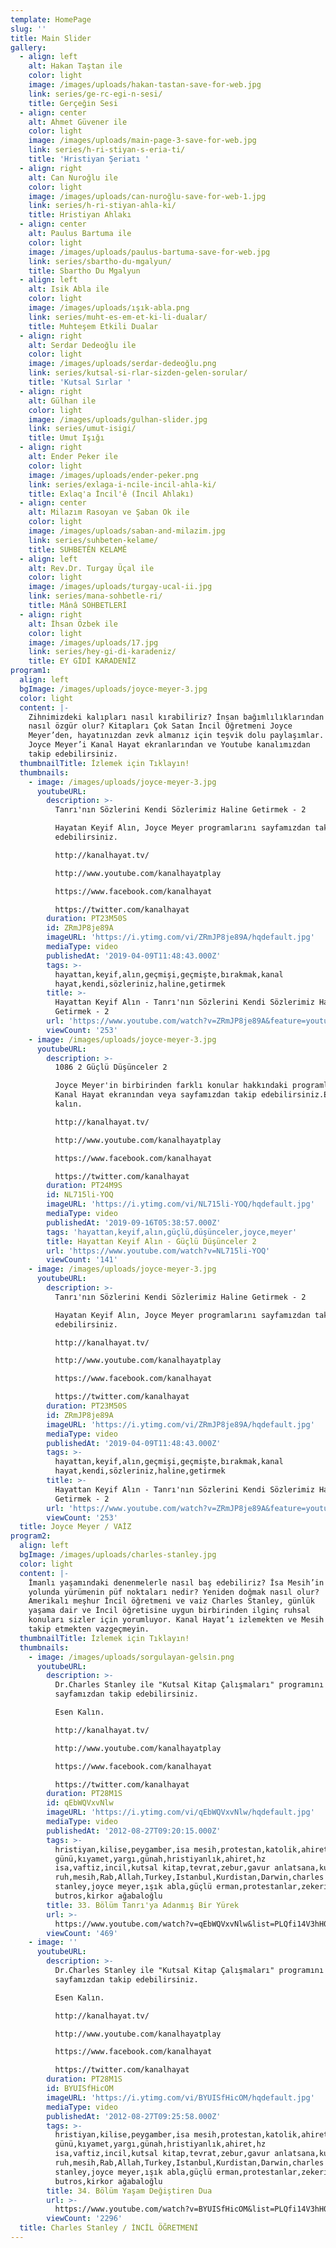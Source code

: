 ```yaml
---
template: HomePage
slug: ''
title: Main Slider
gallery:
  - align: left
    alt: Hakan Taştan ile
    color: light
    image: /images/uploads/hakan-tastan-save-for-web.jpg
    link: series/ge-rc-egi-n-sesi/
    title: Gerçeğin Sesi
  - align: center
    alt: Ahmet Güvener ile
    color: light
    image: /images/uploads/main-page-3-save-for-web.jpg
    link: series/h-ri-stiyan-s-eria-ti/
    title: 'Hristiyan Şeriatı '
  - align: right
    alt: Can Nuroğlu ile
    color: light
    image: /images/uploads/can-nuroğlu-save-for-web-1.jpg
    link: series/h-ri-stiyan-ahla-ki/
    title: Hristiyan Ahlakı
  - align: center
    alt: Paulus Bartuma ile
    color: light
    image: /images/uploads/paulus-bartuma-save-for-web.jpg
    link: series/sbartho-du-mgalyun/
    title: Sbartho Du Mgalyun
  - align: left
    alt: Isik Abla ile
    color: light
    image: /images/uploads/ışık-abla.png
    link: series/muht-es-em-et-ki-li-dualar/
    title: Muhteşem Etkili Dualar
  - align: right
    alt: Serdar Dedeoğlu ile
    color: light
    image: /images/uploads/serdar-dedeoğlu.png
    link: series/kutsal-si-rlar-sizden-gelen-sorular/
    title: 'Kutsal Sırlar '
  - align: right
    alt: Gülhan ile
    color: light
    image: /images/uploads/gulhan-slider.jpg
    link: series/umut-isigi/
    title: Umut Işığı
  - align: right
    alt: Ender Peker ile
    color: light
    image: /images/uploads/ender-peker.png
    link: series/exlaga-i-ncile-incil-ahla-ki/
    title: Exlaq'a İncil'ê (İncil Ahlakı)
  - align: center
    alt: Milazım Rasoyan ve Şaban Ok ile
    color: light
    image: /images/uploads/saban-and-milazim.jpg
    link: series/suhbeten-kelame/
    title: SUHBETÊN KELAMÊ
  - align: left
    alt: Rev.Dr. Turgay Üçal ile
    color: light
    image: /images/uploads/turgay-ucal-ii.jpg
    link: series/mana-sohbetle-ri/
    title: Mânâ SOHBETLERİ
  - align: right
    alt: İhsan Özbek ile
    color: light
    image: /images/uploads/17.jpg
    link: series/hey-gi-di-karadeniz/
    title: EY GİDİ KARADENİZ
program1:
  align: left
  bgImage: /images/uploads/joyce-meyer-3.jpg
  color: light
  content: |-
    Zihnimizdeki kalıpları nasıl kırabiliriz? İnsan bağımlılıklarından
    nasıl özgür olur? Kitapları Çok Satan İncil Öğretmeni Joyce
    Meyer’den, hayatınızdan zevk almanız için teşvik dolu paylaşımlar.
    Joyce Meyer’i Kanal Hayat ekranlarından ve Youtube kanalımızdan
    takip edebilirsiniz.
  thumbnailTitle: İzlemek için Tıklayın!
  thumbnails:
    - image: /images/uploads/joyce-meyer-3.jpg
      youtubeURL:
        description: >-
          Tanrı'nın Sözlerini Kendi Sözlerimiz Haline Getirmek - 2

          Hayatan Keyif Alın, Joyce Meyer programlarını sayfamızdan takip
          edebilirsiniz.

          http://kanalhayat.tv/

          http://www.youtube.com/kanalhayatplay

          https://www.facebook.com/kanalhayat

          https://twitter.com/kanalhayat
        duration: PT23M50S
        id: ZRmJP8je89A
        imageURL: 'https://i.ytimg.com/vi/ZRmJP8je89A/hqdefault.jpg'
        mediaType: video
        publishedAt: '2019-04-09T11:48:43.000Z'
        tags: >-
          hayattan,keyif,alın,geçmişi,geçmişte,bırakmak,kanal
          hayat,kendi,sözleriniz,haline,getirmek
        title: >-
          Hayattan Keyif Alın - Tanrı'nın Sözlerini Kendi Sözlerimiz Haline
          Getirmek - 2
        url: 'https://www.youtube.com/watch?v=ZRmJP8je89A&feature=youtu.be'
        viewCount: '253'
    - image: /images/uploads/joyce-meyer-3.jpg
      youtubeURL:
        description: >-
          1086 2 Güçlü Düşünceler 2

          Joyce Meyer'in birbirinden farklı konular hakkındaki programlarını
          Kanal Hayat ekranından veya sayfamızdan takip edebilirsiniz.Esen
          kalın.

          http://kanalhayat.tv/

          http://www.youtube.com/kanalhayatplay

          https://www.facebook.com/kanalhayat

          https://twitter.com/kanalhayat
        duration: PT24M9S
        id: NL715li-YOQ
        imageURL: 'https://i.ytimg.com/vi/NL715li-YOQ/hqdefault.jpg'
        mediaType: video
        publishedAt: '2019-09-16T05:38:57.000Z'
        tags: 'hayattan,keyif,alın,güçlü,düşünceler,joyce,meyer'
        title: Hayattan Keyif Alın - Güçlü Düşünceler 2
        url: 'https://www.youtube.com/watch?v=NL715li-YOQ'
        viewCount: '141'
    - image: /images/uploads/joyce-meyer-3.jpg
      youtubeURL:
        description: >-
          Tanrı'nın Sözlerini Kendi Sözlerimiz Haline Getirmek - 2

          Hayatan Keyif Alın, Joyce Meyer programlarını sayfamızdan takip
          edebilirsiniz.

          http://kanalhayat.tv/

          http://www.youtube.com/kanalhayatplay

          https://www.facebook.com/kanalhayat

          https://twitter.com/kanalhayat
        duration: PT23M50S
        id: ZRmJP8je89A
        imageURL: 'https://i.ytimg.com/vi/ZRmJP8je89A/hqdefault.jpg'
        mediaType: video
        publishedAt: '2019-04-09T11:48:43.000Z'
        tags: >-
          hayattan,keyif,alın,geçmişi,geçmişte,bırakmak,kanal
          hayat,kendi,sözleriniz,haline,getirmek
        title: >-
          Hayattan Keyif Alın - Tanrı'nın Sözlerini Kendi Sözlerimiz Haline
          Getirmek - 2
        url: 'https://www.youtube.com/watch?v=ZRmJP8je89A&feature=youtu.be'
        viewCount: '253'
  title: Joyce Meyer / VAİZ
program2:
  align: left
  bgImage: /images/uploads/charles-stanley.jpg
  color: light
  content: |-
    İmanlı yaşamındaki denenmelerle nasıl baş edebiliriz? İsa Mesih’in
    yolunda yürümenin püf noktaları nedir? Yeniden doğmak nasıl olur?
    Amerikalı meşhur İncil öğretmeni ve vaiz Charles Stanley, günlük
    yaşama dair ve İncil öğretisine uygun birbirinden ilginç ruhsal
    konuları sizler için yorumluyor. Kanal Hayat’ı izlemekten ve Mesih'i
    takip etmekten vazgeçmeyin.
  thumbnailTitle: İzlemek için Tıklayın!
  thumbnails:
    - image: /images/uploads/sorgulayan-gelsi̇n.png
      youtubeURL:
        description: >-
          Dr.Charles Stanley ile "Kutsal Kitap Çalışmaları" programını
          sayfamızdan takip edebilirsiniz.

          Esen Kalın.

          http://kanalhayat.tv/

          http://www.youtube.com/kanalhayatplay

          https://www.facebook.com/kanalhayat

          https://twitter.com/kanalhayat
        duration: PT28M1S
        id: qEbWQVxvNlw
        imageURL: 'https://i.ytimg.com/vi/qEbWQVxvNlw/hqdefault.jpg'
        mediaType: video
        publishedAt: '2012-08-27T09:20:15.000Z'
        tags: >-
          hristiyan,kilise,peygamber,isa mesih,protestan,katolik,ahiret
          günü,kıyamet,yargı,günah,hristiyanlık,ahiret,hz
          isa,vaftiz,incil,kutsal kitap,tevrat,zebur,gavur anlatsana,kutsal
          ruh,mesih,Rab,Allah,Turkey,Istanbul,Kurdistan,Darwin,charles
          stanley,joyce meyer,ışık abla,güçlü erman,protestanlar,zekeriya
          butros,kirkor ağabaloğlu
        title: 33. Bölüm Tanrı'ya Adanmış Bir Yürek
        url: >-
          https://www.youtube.com/watch?v=qEbWQVxvNlw&list=PLQfi14V3hH0Jhg4GCr2xq3pIz23Ie8R46&index=4&t=0s
        viewCount: '469'
    - image: ''
      youtubeURL:
        description: >-
          Dr.Charles Stanley ile "Kutsal Kitap Çalışmaları" programını
          sayfamızdan takip edebilirsiniz.

          Esen Kalın.

          http://kanalhayat.tv/

          http://www.youtube.com/kanalhayatplay

          https://www.facebook.com/kanalhayat

          https://twitter.com/kanalhayat
        duration: PT28M1S
        id: BYUISfHicOM
        imageURL: 'https://i.ytimg.com/vi/BYUISfHicOM/hqdefault.jpg'
        mediaType: video
        publishedAt: '2012-08-27T09:25:58.000Z'
        tags: >-
          hristiyan,kilise,peygamber,isa mesih,protestan,katolik,ahiret
          günü,kıyamet,yargı,günah,hristiyanlık,ahiret,hz
          isa,vaftiz,incil,kutsal kitap,tevrat,zebur,gavur anlatsana,kutsal
          ruh,mesih,Rab,Allah,Turkey,Istanbul,Kurdistan,Darwin,charles
          stanley,joyce meyer,ışık abla,güçlü erman,protestanlar,zekeriya
          butros,kirkor ağabaloğlu
        title: 34. Bölüm Yaşam Değiştiren Dua
        url: >-
          https://www.youtube.com/watch?v=BYUISfHicOM&list=PLQfi14V3hH0Jhg4GCr2xq3pIz23Ie8R46&index=5&t=0s
        viewCount: '2296'
  title: Charles Stanley / İNCİL ÖĞRETMENİ
---
```


